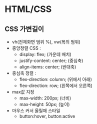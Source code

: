 # HTML/CSS
## CSS 가변길이
+ vh(전체화면 범위 %), vw(폭의 범위)
+ 중앙정렬 CSS :
  + display: flex; (가운데 배치)
  + justify-content: center; (중심축)
  + align-items: center; (반대축)
+ 중심축 정렬 :
  + flex-direction: column; (위에서 아래)
  + flex-direction: row; (왼쪽에서 오른쪽)
+ max값 지정
  + max-width: 200px; (너비)
  + max-height: 50px; (높이)
+ 마우스 커서 올릴때 스타일
  + button:hover, button:active